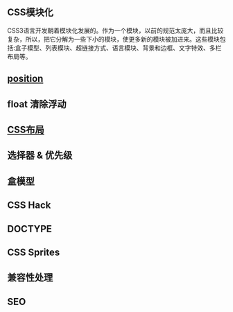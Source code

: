## CSS模块化
CSS3语言开发朝着模块化发展的。作为一个模块，以前的规范太庞大，而且比较复杂，所以，把它分解为一些下小的模块，使更多新的模块被加进来。这些模块包括:盒子模型、列表模块、超链接方式、语言模块、背景和边框、文字特效、多栏布局等。

## [position](https://github.com/BubbleM/blog/blob/master/CSS/position.md)

## float 清除浮动

## [CSS布局](https://github.com/BubbleM/blog/blob/master/CSS/layout/README.md)

## 选择器 & 优先级
## 盒模型
## CSS Hack
## DOCTYPE
## CSS Sprites
## 兼容性处理
## SEO
